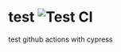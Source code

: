 # test ![Test CI](https://github.com/yoohahn/test/workflows/Test%20CI/badge.svg)

test github actions with cypress
